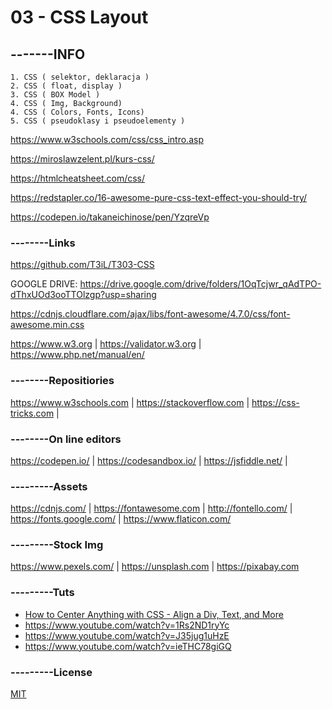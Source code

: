 # 03 - CSS Layout
## -------INFO
```
1. CSS ( selektor, deklaracja )
2. CSS ( float, display )
3. CSS ( BOX Model )
4. CSS ( Img, Background)
4. CSS ( Colors, Fonts, Icons)
5. CSS ( pseudoklasy i pseudoelementy )
```
https://www.w3schools.com/css/css_intro.asp

https://miroslawzelent.pl/kurs-css/

https://htmlcheatsheet.com/css/

https://redstapler.co/16-awesome-pure-css-text-effect-you-should-try/

https://codepen.io/takaneichinose/pen/YzqreVp

### --------Links
https://github.com/T3iL/T303-CSS

GOOGLE DRIVE: https://drive.google.com/drive/folders/1OqTcjwr_qAdTPO-dThxUOd3ooTTOlzgp?usp=sharing

https://cdnjs.cloudflare.com/ajax/libs/font-awesome/4.7.0/css/font-awesome.min.css

https://www.w3.org | https://validator.w3.org | https://www.php.net/manual/en/
### --------Repositiories
https://www.w3schools.com | https://stackoverflow.com | https://css-tricks.com |
### --------On line editors
https://codepen.io/ | https://codesandbox.io/ | https://jsfiddle.net/ |
### ---------Assets
https://cdnjs.com/ | https://fontawesome.com | http://fontello.com/ | https://fonts.google.com/ | https://www.flaticon.com/
### ---------Stock Img
https://www.pexels.com/ | https://unsplash.com | https://pixabay.com
### ---------Tuts
- [How to Center Anything with CSS - Align a Div, Text, and More](https://www.freecodecamp.org/news/how-to-center-anything-with-css-align-a-div-text-and-more/)
- https://www.youtube.com/watch?v=1Rs2ND1ryYc
- https://www.youtube.com/watch?v=J35jug1uHzE
- https://www.youtube.com/watch?v=ieTHC78giGQ
### ---------License
[MIT](https://choosealicense.com/licenses/mit/)
